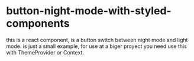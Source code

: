 # button-night-mode-with-styled-components
this is a react component, is a button switch between night mode and light mode. is just a small example, for use at a biger proyect you need use this with ThemeProvider or Context.
